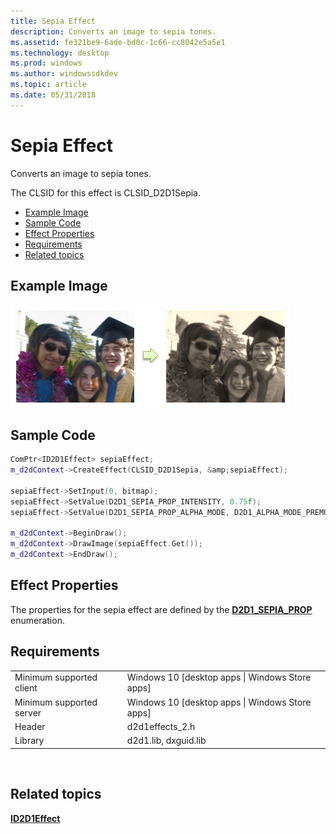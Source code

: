 ```yaml
---
title: Sepia Effect
description: Converts an image to sepia tones.
ms.assetid: fe321be9-6ade-bd0c-1c66-cc8042e5a5e1
ms.technology: desktop
ms.prod: windows
ms.author: windowssdkdev
ms.topic: article
ms.date: 05/31/2018
---
```


# Sepia Effect

Converts an image to sepia tones.

The CLSID for this effect is CLSID\_D2D1Sepia.

-   [Example Image](#example-image)
-   [Sample Code](#sample-code)
-   [Effect Properties](#effect-properties)
-   [Requirements](#requirements)
-   [Related topics](#related-topics)

## Example Image

![example of effect output](images/sepia-effect.png)

## Sample Code


```C++
ComPtr<ID2D1Effect> sepiaEffect;
m_d2dContext->CreateEffect(CLSID_D2D1Sepia, &amp;sepiaEffect);
 
sepiaEffect->SetInput(0, bitmap);
sepiaEffect->SetValue(D2D1_SEPIA_PROP_INTENSITY, 0.75f);
sepiaEffect->SetValue(D2D1_SEPIA_PROP_ALPHA_MODE, D2D1_ALPHA_MODE_PREMULTIPLIED);
 
m_d2dContext->BeginDraw();
m_d2dContext->DrawImage(sepiaEffect.Get());
m_d2dContext->EndDraw();


```



## Effect Properties

The properties for the sepia effect are defined by the [**D2D1\_SEPIA\_PROP**](/windows/desktop/api/d2d1effects_2/ne-d2d1effects_2-d2d1_sepia_prop) enumeration.

## Requirements



|                          |                                                   |
|--------------------------|---------------------------------------------------|
| Minimum supported client | Windows 10 \[desktop apps \| Windows Store apps\] |
| Minimum supported server | Windows 10 \[desktop apps \| Windows Store apps\] |
| Header                   | d2d1effects\_2.h                                  |
| Library                  | d2d1.lib, dxguid.lib                              |



 

## Related topics

<dl> <dt>

[**ID2D1Effect**](https://msdn.microsoft.com/en-us/library/Hh404566(v=VS.85).aspx)
</dt> </dl>

 

 




